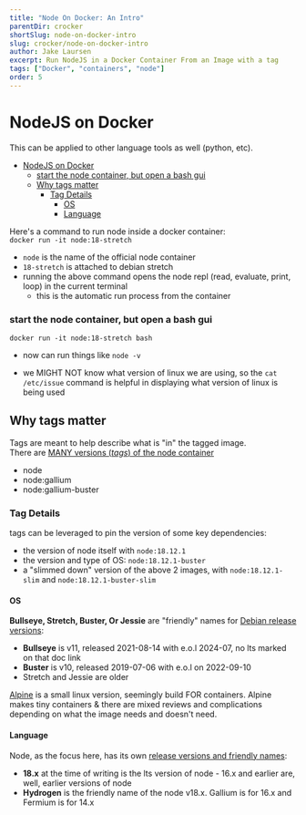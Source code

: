 ```yaml
---
title: "Node On Docker: An Intro"
parentDir: crocker
shortSlug: node-on-docker-intro
slug: crocker/node-on-docker-intro
author: Jake Laursen
excerpt: Run NodeJS in a Docker Container From an Image with a tag
tags: ["Docker", "containers", "node"]
order: 5
---
```


# NodeJS on Docker
This can be applied to other language tools as well (python, etc).  

- [NodeJS on Docker](#nodejs-on-docker)
    - [start the node container, but open a bash gui](#start-the-node-container-but-open-a-bash-gui)
  - [Why tags matter](#why-tags-matter)
    - [Tag Details](#tag-details)
      - [OS](#os)
      - [Language](#language)

Here's a command to run node inside a docker container:  
```docker run -it node:18-stretch```
- `node` is the name of the official node container
- `18-stretch` is attached to debian stretch
- running the above command opens the node repl (read, evaluate, print, loop) in the current terminal
	- this is the automatic run process from the container

### start the node container, but open a bash gui
```docker run -it node:18-stretch bash```
- now can run things like ```node -v```

- we MIGHT NOT know what version of linux we are using, so the ```cat /etc/issue``` command is helpful in displaying what version of linux is being used


## Why tags matter
Tags are meant to help describe what is "in" the tagged image.  
There are [MANY versions (_tags_) of the node container](https://hub.docker.com/_/node/tags)
  - node
  - node:gallium
  - node:gallium-buster

### Tag Details
tags can be leveraged to pin the version of some key dependencies:
- the version of node itself with `node:18.12.1`
- the version and type of OS: `node:18.12.1-buster`
- a "slimmed down" version of the above 2 images, with `node:18.12.1-slim` and `node:18.12.1-buster-slim`

#### OS 
**Bullseye, Stretch, Buster, Or Jessie** are "friendly" names for [Debian release versions](https://wiki.debian.org/DebianReleases):
- **Bullseye** is v11, released 2021-08-14 with e.o.l 2024-07, no lts marked on that doc link
- **Buster** is v10, released 2019-07-06 with e.o.l on 2022-09-10
- Stretch and Jessie are older

[Alpine](https://www.alpinelinux.org/about/) is a small linux version, seemingly build FOR containers. Alpine makes tiny containers & there are mixed reviews and complications depending on what the image needs and doesn't need.

#### Language
Node, as the focus here, has its own [release versions and friendly names](https://github.com/nodejs/release#release-schedule):
- **18.x** at the time of writing is the lts version of node - 16.x and earlier are, well, earlier versions of node
- **Hydrogen** is the friendly name of the node v18.x. Gallium is for 16.x and Fermium is for 14.x
